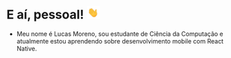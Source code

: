# E aí, pessoal! <img src="https://raw.githubusercontent.com/morenoso/morenoso/master/assets/waving_hand.gif" width="30px">
- Meu nome é Lucas Moreno, sou estudante de Ciência da Computação e atualmente estou aprendendo sobre desenvolvimento mobile com React Native.
